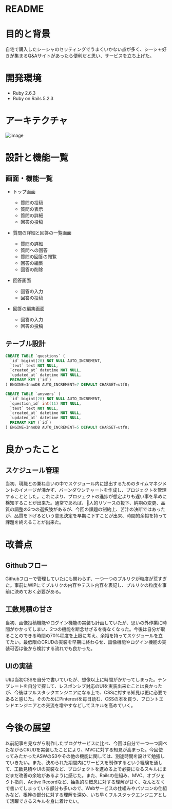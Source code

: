 # README
# 目的と背景
自宅で購入したシーシャのセッティングでうまくいかない点が多く、シーシャ好きが集まるQ&Aサイトがあったら便利だと思い、サービスを立ち上げた。

# 開発環境
- Ruby 2.6.3
- Ruby on Rails 5.2.3

# アーキテクチャ
![image](https://user-images.githubusercontent.com/50113969/62639794-41595400-b97b-11e9-84a6-9564855bb00d.png)

# 設計と機能一覧
## 画面・機能一覧
- トップ画面
  - 質問の投稿
  - 質問の表示
  - 質問の詳細
  - 回答の投稿

- 質問の詳細と回答の一覧画面
  - 質問の詳細
  - 質問への回答
  - 質問の回答の閲覧
  - 回答の編集
  - 回答の削除

- 回答画面
  - 回答の入力
  - 回答の投稿

- 回答の編集画面
  - 回答の入力
  - 回答の投稿

## テーブル設計

```sql
CREATE TABLE `questions` (
  `id` bigint(20) NOT NULL AUTO_INCREMENT,
  `text` text NOT NULL,
  `created_at` datetime NOT NULL,
  `updated_at` datetime NOT NULL,
  PRIMARY KEY (`id`)
) ENGINE=InnoDB AUTO_INCREMENT=7 DEFAULT CHARSET=utf8;
```

```sql
CREATE TABLE `answers` (
  `id` bigint(20) NOT NULL AUTO_INCREMENT,
  `question_id` int(11) NOT NULL,
  `text` text NOT NULL,
  `created_at` datetime NOT NULL,
  `updated_at` datetime NOT NULL,
  PRIMARY KEY (`id`)
) ENGINE=InnoDB AUTO_INCREMENT=5 DEFAULT CHARSET=utf8;
```

# 良かったこと
## スケジュール管理
当初、現職との兼ね合いの中でスケジュール内に提出するためのタイムマネジメントのイメージが沸かず、バーンダウンチャートを作成し、プロジェクトを管理することとした。これにより、プロジェクトの進捗が想定よりも遅い事を早めに検知することが出来た。通常であれば、人的リソースの投下、納期の変更、品質の調整の3つの選択肢があるが、今回の課題の制約上、苦汁の決断ではあったが、品質を下げるという意思決定を早期に下すことが出来、時間的余裕を持って課題を終えることが出来た。

# 改善点
## Githubフロー
Githubフローで管理していたにも関わらず、一つ一つのプルリクが粒度が荒すぎた。事前にWIPにてプルリクの内容やテスト内容を表記し、プルリクの粒度を事前に決めておく必要がある。

## 工数見積の甘さ
当初、画像投稿機能やログイン機能の実装も計画していたが、思いの外作業に時間がかかってしまい、2つの機能を断念せざるを得なくなった。今後は自分が取ることのできる時間の70%程度を上限に考え、余裕を持ってスケジュールを立てたい。最低限のCRUDの実装を早期に終わらせ、画像機能やログイン機能の実装可否は後から検討する流れでも良かった。

## UIの実装
UIは当初CSSを自分で書いていたが、想像以上に時間がかかってしまった。テンプレートを自分で探して、レスポンシブ対応のUIを実装出来たことは良かったが、今後はフルスタックエンジニアになる上で、CSSに対する知見は更に必要であると感じた。そのためにPinterestを毎日読む、CSSの本を買う、フロントエンドエンジニアとの交流を増やすなどしてスキルを高めていく。

# 今後の展望
以前記事を見ながら制作したブログサービスに比べ、今回は自分で一つ一つ調べたながらCRUDを実装したことにより、MVCに対する知見が高まった。今回使ってみたかったASWのS3やその他の機能に関しては、別途時間を設けて勉強していきたい。また、決められた期間内にサービスを制作するという経験を通して、工数見積やUIの実装など、プロジェクトを進める上で必要になるスキルにまだまだ改善の余地があるように感じた。また、Railsの仕組み、MVC、オブジェクト指向、Active Recordなど、抽象的な概念に対する理解が甘く、なんとなくで書いてしまっている部分も多いので、Webサービスの仕組みやパソコンの仕組みなど、根幹の部分に対する理解を深め、いち早くフルスタックエンジニアとして活躍できるスキルを身に着けたい。
